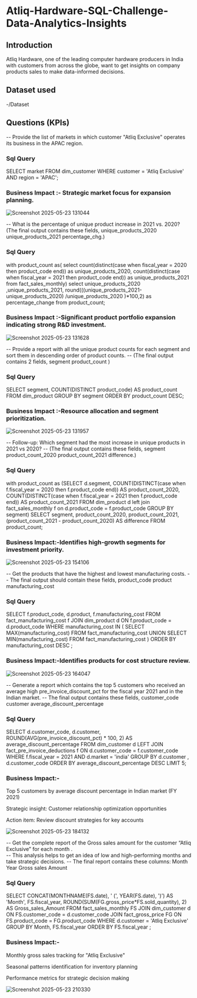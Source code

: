 # Atliq-Hardware-SQL-Challenge-Data-Analytics-Insights
## Introduction 
Atliq Hardware, one of the leading computer hardware producers in India with customers from across the globe, want to get insights on company products sales to make data-informed decisions.

## Dataset used
-<a herf = "https://github.com/anamika122/Atliq-Hardware-SQL-Challenge---Data-Analytics-Insights/blob/main/Input%20for%20participants/atliq_hardware_db.zip">/Dataset</a>

## Questions (KPIs)
-- Provide the list of markets in which customer  "Atliq  Exclusive"  operates its business in the  APAC  region.

### Sql Query

SELECT 
    market
FROM
    dim_customer
WHERE
    customer = 'Atliq Exclusive'
        AND region = 'APAC';
        
### Business Impact :- Strategic market focus for expansion planning.

![Screenshot 2025-05-23 131044](https://github.com/user-attachments/assets/e7debb4b-4235-4d9c-8ac6-184dd7dae89e)

-- What is the percentage of unique product increase in 2021 vs. 2020? (The final output contains these fields, unique_products_2020 unique_products_2021 percentage_chg.)

### Sql Query

with product_count as(
select count(distinct(case when fiscal_year = 2020 then product_code end)) as unique_products_2020,
count(distinct(case when fiscal_year = 2021 then product_code end)) as unique_products_2021
from fact_sales_monthly)
select unique_products_2020 ,unique_products_2021, round(((unique_products_2021-unique_products_2020) /unique_products_2020 )*100,2) as percentage_change 
from product_count;

### Business Impact :-Significant product portfolio expansion indicating strong R&D investment.

![Screenshot 2025-05-23 131628](https://github.com/user-attachments/assets/15b26f0e-6301-44fd-b473-45aaf5396288)

-- Provide a report with all the unique product counts for each  segment  and sort them in descending order of product counts.
-- (The final output contains 2 fields, segment product_count )

### Sql Query

SELECT 
    segment, COUNT(DISTINCT product_code) AS product_count
FROM
    dim_product
GROUP BY segment
ORDER BY product_count DESC;

### Business Impact :-Resource allocation and segment prioritization.

![Screenshot 2025-05-23 131957](https://github.com/user-attachments/assets/9d5e3950-cdf8-424d-919f-d90820f04380)

--  Follow-up: Which segment had the most increase in unique products in 2021 vs 2020? 
-- (The final output contains these fields, segment product_count_2020 product_count_2021 difference.)

### Sql Query

with product_count as 
(SELECT 
    d.segment, COUNT(DISTINCT(case when f.fiscal_year = 2020 then f.product_code end)) AS product_count_2020,
    COUNT(DISTINCT(case when f.fiscal_year = 2021 then f.product_code end)) AS product_count_2021
FROM
    dim_product d left join fact_sales_monthly f on d.product_code = f.product_code
GROUP BY segment)
SELECT 
    segment,
    product_count_2020,
    product_count_2021,
    (product_count_2021 - product_count_2020) AS difference
FROM
    product_count;

 ### Business Impact:-Identifies high-growth segments for investment priority.

 ![Screenshot 2025-05-23 154106](https://github.com/user-attachments/assets/011fc549-0c98-4d1c-bf1d-545d5e70a220)

 -- Get the products that have the highest and lowest manufacturing costs. 
-- The final output should contain these fields, product_code product manufacturing_cost

### Sql Query

SELECT 
    f.product_code, d.product, f.manufacturing_cost
FROM
    fact_manufacturing_cost f
        JOIN
    dim_product d ON f.product_code = d.product_code
WHERE
    manufacturing_cost
IN (
	SELECT MAX(manufacturing_cost) FROM fact_manufacturing_cost
    UNION
    SELECT MIN(manufacturing_cost) FROM fact_manufacturing_cost
    ) 
ORDER BY manufacturing_cost DESC ;

 ### Business Impact:-Identifies products for cost structure review.
 
 ![Screenshot 2025-05-23 164047](https://github.com/user-attachments/assets/a3d9386c-545b-4834-88f9-a61eb71629fd)

 --  Generate a report which contains the top 5 customers who received an average high  pre_invoice_discount_pct  for the  fiscal  year 2021  and in the Indian  market. 
-- The final output contains these fields, customer_code customer average_discount_percentage 

### Sql Query

SELECT 
    d.customer_code,
    d.customer,
    ROUND(AVG(pre_invoice_discount_pct) * 100, 2) AS average_discount_percentage
FROM
    dim_customer d
        LEFT JOIN
    fact_pre_invoice_deductions f ON d.customer_code = f.customer_code
WHERE
    f.fiscal_year = 2021
        AND d.market = 'india'
GROUP BY d.customer , d.customer_code
ORDER BY average_discount_percentage DESC
LIMIT 5;

 ### Business Impact:-

Top 5 customers by average discount percentage in Indian market (FY 2021)

Strategic insight: Customer relationship optimization opportunities

Action item: Review discount strategies for key accounts

![Screenshot 2025-05-23 184132](https://github.com/user-attachments/assets/a9580a0a-3050-49b5-884a-cc163d229166)

--   Get the complete report of the Gross sales amount for the customer  “Atliq Exclusive”  for each month  .  
-- This analysis helps to  get an idea of low and high-performing months and take strategic decisions. 
-- The final report contains these columns: Month Year Gross sales Amount

### Sql Query

SELECT CONCAT(MONTHNAME(FS.date), ' (', YEAR(FS.date), ')') AS 'Month', FS.fiscal_year,
       ROUND(SUM(FG.gross_price*FS.sold_quantity), 2) AS Gross_sales_Amount
FROM fact_sales_monthly FS JOIN dim_customer d ON FS.customer_code = d.customer_code
						   JOIN fact_gross_price FG ON FS.product_code = FG.product_code
WHERE d.customer = 'Atliq Exclusive'
GROUP BY  Month, FS.fiscal_year 
ORDER BY FS.fiscal_year ;

 ### Business Impact:-

Monthly gross sales tracking for "Atliq Exclusive"

Seasonal patterns identification for inventory planning

Performance metrics for strategic decision making

![Screenshot 2025-05-23 210330](https://github.com/user-attachments/assets/bdf5803a-96d7-4f66-a2f3-116c368daefa)

